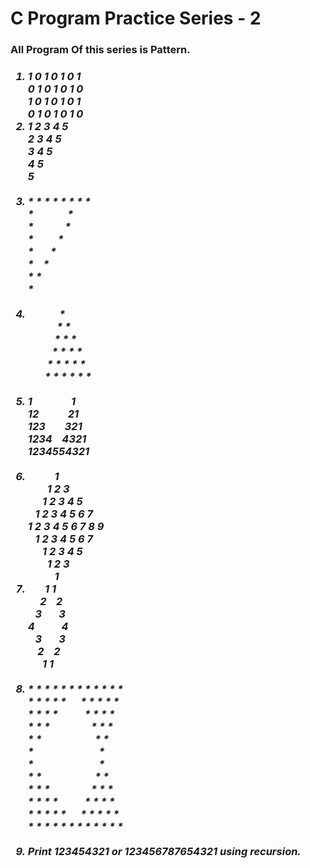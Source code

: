 <h1> C Program Practice Series - 2 </h1>
<h3> All Program Of this series is Pattern. </h3>
<h3><i>
<ol>
<li> 1 0 1 0 1 0 1<br>
0 1 0 1 0 1 0<br>
1 0 1 0 1 0 1<br>
0 1 0 1 0 1 0
 
<li> 1 2 3 4 5<br>
2 3 4 5<br>
3 4 5<br>
4 5<br>
5 </li> <br>

<li> * * * * * * * *<br>
*&nbsp;&nbsp;&nbsp;&nbsp;&nbsp;&nbsp;&nbsp;&nbsp;&nbsp;&nbsp;&nbsp;&nbsp;&nbsp; *<br>
* &nbsp;&nbsp;&nbsp;&nbsp;&nbsp;&nbsp;&nbsp;&nbsp;&nbsp;&nbsp;&nbsp;             *<br>
* &nbsp;&nbsp;&nbsp;&nbsp;&nbsp;&nbsp;&nbsp;&nbsp;         *<br>
* &nbsp;&nbsp;&nbsp;&nbsp;&nbsp;       *<br>
*  &nbsp;&nbsp;    *<br>
*  *<br>
*
 </li><br>
<li>     
  &nbsp;&nbsp;&nbsp;&nbsp;&nbsp;&nbsp;&nbsp;&nbsp;&nbsp;&nbsp;&nbsp;&nbsp;&nbsp;*<br>
    &nbsp;&nbsp;&nbsp;&nbsp;&nbsp;&nbsp;&nbsp;&nbsp;&nbsp;&nbsp;&nbsp; * *<br>
  &nbsp;&nbsp;&nbsp;&nbsp;&nbsp;&nbsp;&nbsp;&nbsp;&nbsp;&nbsp; * * *<br>
  &nbsp;&nbsp;&nbsp;&nbsp;&nbsp;&nbsp;&nbsp;&nbsp;&nbsp;&nbsp;* * * *<br>
 &nbsp;&nbsp;&nbsp;&nbsp;&nbsp;&nbsp;&nbsp;&nbsp;* * * * *<br>
&nbsp;&nbsp;&nbsp;&nbsp;&nbsp;&nbsp;&nbsp;* * * * * *<br>
 </li><br>
<li>1&nbsp;&nbsp;&nbsp;&nbsp;&nbsp;&nbsp;&nbsp;&nbsp;&nbsp;&nbsp;&nbsp;&nbsp;&nbsp;&nbsp;&nbsp;&nbsp;1<br>
12&nbsp;&nbsp;&nbsp;&nbsp;&nbsp;&nbsp;&nbsp;&nbsp;&nbsp;&nbsp;&nbsp;&nbsp;21<br>
123&nbsp;&nbsp;&nbsp;&nbsp;&nbsp;&nbsp;&nbsp;&nbsp;321<br>
1234&nbsp;&nbsp;&nbsp;&nbsp;4321<br>
1234554321 </li><br>
<li>
&nbsp;&nbsp;&nbsp;&nbsp;
&nbsp;&nbsp;&nbsp;&nbsp;
&nbsp;1<br>
&nbsp;&nbsp;&nbsp;&nbsp;
&nbsp;&nbsp;&nbsp;1 2 3<br>
&nbsp;&nbsp;&nbsp;&nbsp;&nbsp;
1 2 3 4 5<br>
  &nbsp;&nbsp;
1 2 3 4 5 6 7<br>
1 2 3 4 5 6 7 8 9<br>
    &nbsp;&nbsp;
1 2 3 4 5 6 7<br>
  &nbsp;&nbsp;&nbsp;&nbsp;&nbsp;
1 2 3 4 5<br>
  &nbsp;&nbsp;&nbsp;&nbsp;
&nbsp;&nbsp;&nbsp;1 2 3<br>
  &nbsp;&nbsp;&nbsp;&nbsp;
&nbsp;&nbsp;&nbsp;&nbsp;
&nbsp;1<br</li> <br>
<li> &nbsp;&nbsp;&nbsp;&nbsp;&nbsp;&nbsp;&nbsp;1 1<br>
&nbsp;&nbsp;&nbsp;&nbsp;&nbsp;2 &nbsp;&nbsp;&nbsp;2<br>
&nbsp;&nbsp;&nbsp;3 &nbsp;&nbsp;&nbsp;&nbsp;&nbsp;&nbsp;3<br>
4 &nbsp;&nbsp;&nbsp;&nbsp;&nbsp;&nbsp;&nbsp;&nbsp;&nbsp;&nbsp;4<br>
&nbsp;&nbsp;&nbsp;3 &nbsp;&nbsp;&nbsp;&nbsp;&nbsp;&nbsp;3<br>
&nbsp;&nbsp;&nbsp;&nbsp;2 &nbsp;&nbsp;&nbsp;2<br>
&nbsp;&nbsp;&nbsp;&nbsp;&nbsp;&nbsp;1 1</li><br>
<li> * * * * * * * * * * * *<br>
* * * * *&nbsp;&nbsp;&nbsp;&nbsp;&nbsp;&nbsp;* * * * *<br>
* * * * &nbsp;&nbsp;&nbsp;&nbsp;&nbsp;&nbsp;&nbsp;&nbsp;&nbsp;&nbsp;* * * *<br>
* * *  &nbsp;&nbsp;&nbsp;&nbsp;&nbsp;&nbsp;&nbsp;&nbsp;&nbsp;&nbsp;&nbsp;&nbsp;&nbsp;&nbsp;&nbsp;&nbsp;* * *<br>
* *  &nbsp;&nbsp;&nbsp;&nbsp;&nbsp;&nbsp;&nbsp;&nbsp;&nbsp;&nbsp;&nbsp;&nbsp;&nbsp;&nbsp;&nbsp;&nbsp;&nbsp;&nbsp;&nbsp;&nbsp;&nbsp;* *<br>
* &nbsp;&nbsp;&nbsp;&nbsp;&nbsp;&nbsp;&nbsp;&nbsp;&nbsp;&nbsp;&nbsp;&nbsp;&nbsp;&nbsp;&nbsp;&nbsp;&nbsp;&nbsp;&nbsp;&nbsp;&nbsp;&nbsp;&nbsp;&nbsp;&nbsp;&nbsp;*<br>
* &nbsp;&nbsp;&nbsp;&nbsp;&nbsp;&nbsp;&nbsp;&nbsp;&nbsp;&nbsp;&nbsp;&nbsp;&nbsp;&nbsp;&nbsp;&nbsp;&nbsp;&nbsp;&nbsp;&nbsp;&nbsp;&nbsp;&nbsp;&nbsp;&nbsp;&nbsp;*<br>
* *  &nbsp;&nbsp;&nbsp;&nbsp;&nbsp;&nbsp;&nbsp;&nbsp;&nbsp;&nbsp;&nbsp;&nbsp;&nbsp;&nbsp;&nbsp;&nbsp;&nbsp;&nbsp;&nbsp;&nbsp;&nbsp;* *<br>
* * *  &nbsp;&nbsp;&nbsp;&nbsp;&nbsp;&nbsp;&nbsp;&nbsp;&nbsp;&nbsp;&nbsp;&nbsp;&nbsp;&nbsp;&nbsp;&nbsp;* * *<br>
* * * * &nbsp;&nbsp;&nbsp;&nbsp;&nbsp;&nbsp;&nbsp;&nbsp;&nbsp;&nbsp;* * * *<br>
* * * * *&nbsp;&nbsp;&nbsp;&nbsp;&nbsp;&nbsp;* * * * *<br>
* * * * * * * * * * * *
 </li><br>
 <li> Print 123454321 or 123456787654321 using recursion.</li>
</ol></i></h3>
